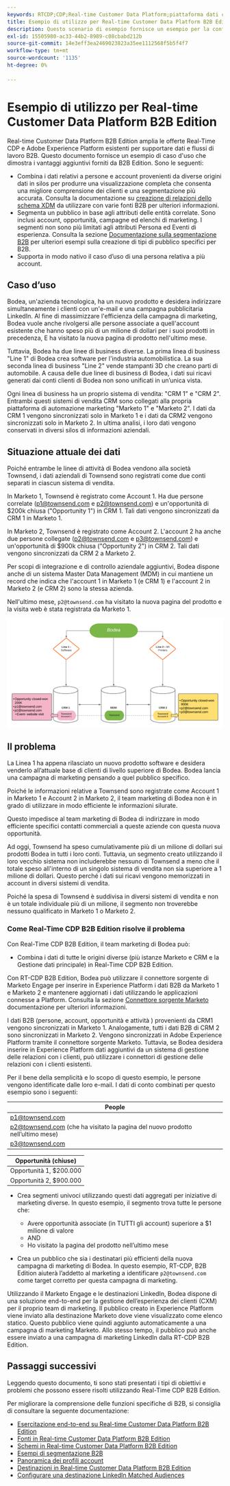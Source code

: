 ```yaml
---
keywords: RTCDP;CDP;Real-time Customer Data Platform;piattaforma dati cliente in tempo reale;cdp in tempo reale;cdp;rtcdp
title: Esempio di utilizzo per Real-time Customer Data Platform B2B Edition
description: Questo scenario di esempio fornisce un esempio per la configurazione dell’implementazione di Adobe Real-time Customer Data Platform B2B Edition.
exl-id: 15505980-ac33-44b2-8989-c08cbabd212b
source-git-commit: 14e3eff3ea2469023823a35ee1112568f5b5f4f7
workflow-type: tm+mt
source-wordcount: '1135'
ht-degree: 0%

---
```


# Esempio di utilizzo per Real-time Customer Data Platform B2B Edition

Real-time Customer Data Platform B2B Edition amplia le offerte Real-Time CDP e Adobe Experience Platform esistenti per supportare dati e flussi di lavoro B2B. Questo documento fornisce un esempio di caso d&#39;uso che dimostra i vantaggi aggiuntivi forniti da B2B Edition. Sono le seguenti:

- Combina i dati relativi a persone e account provenienti da diverse origini dati in silos per produrre una visualizzazione completa che consenta una migliore comprensione dei clienti e una segmentazione più accurata. Consulta la documentazione su [creazione di relazioni dello schema XDM](./schemas/b2b.md) da utilizzare con varie fonti B2B per ulteriori informazioni.
- Segmenta un pubblico in base agli attributi delle entità correlate. Sono inclusi account, opportunità, campagne ed elenchi di marketing. I segmenti non sono più limitati agli attributi Persona ed Eventi di esperienza. Consulta la sezione [Documentazione sulla segmentazione B2B](./segmentation/b2b.md) per ulteriori esempi sulla creazione di tipi di pubblico specifici per B2B.
- Supporta in modo nativo il caso d’uso di una persona relativa a più account.

## Caso d’uso

Bodea, un&#39;azienda tecnologica, ha un nuovo prodotto e desidera indirizzare simultaneamente i clienti con un&#39;e-mail e una campagna pubblicitaria LinkedIn. Al fine di massimizzare l&#39;efficienza della campagna di marketing, Bodea vuole anche rivolgersi alle persone associate a quell&#39;account esistente che hanno speso più di un milione di dollari per i suoi prodotti in precedenza, E ha visitato la nuova pagina di prodotto nell&#39;ultimo mese.

Tuttavia, Bodea ha due linee di business diverse. La prima linea di business &quot;Line 1&quot; di Bodea crea software per l&#39;industria automobilistica. La sua seconda linea di business &quot;Line 2&quot; vende stampanti 3D che creano parti di automobile. A causa delle due linee di business di Bodea, i dati sui ricavi generati dai conti clienti di Bodea non sono unificati in un’unica vista.

Ogni linea di business ha un proprio sistema di vendita: &quot;CRM 1&quot; e &quot;CRM 2&quot;. Entrambi questi sistemi di vendita CRM sono collegati alla propria piattaforma di automazione marketing &quot;Marketo 1&quot; e &quot;Marketo 2&quot;. I dati da CRM 1 vengono sincronizzati solo in Marketo 1 e i dati da CRM2 vengono sincronizzati solo in Marketo 2. In ultima analisi, i loro dati vengono conservati in diversi silos di informazioni aziendali.

## Situazione attuale dei dati

Poiché entrambe le linee di attività di Bodea vendono alla società Townsend, i dati aziendali di Townsend sono registrati come due conti separati in ciascun sistema di vendita.

In Marketo 1, Townsend è registrato come Account 1. Ha due persone correlate (p1@townsend.com e p2@townsend.com) e un&#39;opportunità di $200k chiusa (&quot;Opportunity 1&quot;) in CRM 1. Tali dati vengono sincronizzati da CRM 1 in Marketo 1.

In Marketo 2, Townsend è registrato come Account 2. L&#39;account 2 ha anche due persone collegate (p2@townsend.com e p3@townsend.com) e un&#39;opportunità di $900k chiusa (&quot;Opportunity 2&quot;) in CRM 2. Tali dati vengono sincronizzati da CRM 2 a Marketo 2.

Per scopi di integrazione e di controllo aziendale aggiuntivi, Bodea dispone anche di un sistema Master Data Management (MDM) in cui mantiene un record che indica che l&#39;account 1 in Marketo 1 (e CRM 1) e l&#39;account 2 in Marketo 2 (e CRM 2) sono la stessa azienda.

Nell&#39;ultimo mese, `p2@townsend.com` ha visitato la nuova pagina del prodotto e la visita web è stata registrata da Marketo 1.

![diagramma informazioni account](./assets/account-info.png)

## Il problema

La Linea 1 ha appena rilasciato un nuovo prodotto software e desidera venderlo all’attuale base di clienti di livello superiore di Bodea. Bodea lancia una campagna di marketing pensando a quel pubblico specifico.

Poiché le informazioni relative a Townsend sono registrate come Account 1 in Marketo 1 e Account 2 in Marketo 2, il team marketing di Bodea non è in grado di utilizzare in modo efficiente le informazioni silurate.

Questo impedisce al team marketing di Bodea di indirizzare in modo efficiente specifici contatti commerciali a queste aziende con questa nuova opportunità.

Ad oggi, Townsend ha speso cumulativamente più di un milione di dollari sui prodotti Bodea in tutti i loro conti. Tuttavia, un segmento creato utilizzando il loro vecchio sistema non includerebbe nessuno di Townsend a meno che il totale speso all&#39;interno di un singolo sistema di vendita non sia superiore a 1 milione di dollari. Questo perché i dati sui ricavi vengono memorizzati in account in diversi sistemi di vendita.

Poiché la spesa di Townsend è suddivisa in diversi sistemi di vendita e non è un totale individuale più di un milione, il segmento non troverebbe nessuno qualificato in Marketo 1 o Marketo 2.

### Come Real-Time CDP B2B Edition risolve il problema

Con Real-Time CDP B2B Edition, il team marketing di Bodea può:

- Combina i dati di tutte le origini diverse (più istanze Marketo e CRM e la Gestione dati principale) in Real-Time CDP B2B Edition.

Con RT-CDP B2B Edition, Bodea può utilizzare il connettore sorgente di Marketo Engage per inserire in Experience Platform i dati B2B da Marketo 1 e Marketo 2 e mantenere aggiornati i dati utilizzando le applicazioni connesse a Platform. Consulta la sezione [Connettore sorgente Marketo](../sources/connectors/adobe-applications/marketo/marketo.md) documentazione per ulteriori informazioni.

I dati B2B (persone, account, opportunità e attività ) provenienti da CRM1 vengono sincronizzati in Marketo 1. Analogamente, tutti i dati B2B di CRM 2 sono sincronizzati in Marketo 2. Vengono sincronizzati in Adobe Experience Platform tramite il connettore sorgente Marketo. Tuttavia, se Bodea desidera inserire in Experience Platform dati aggiuntivi da un sistema di gestione delle relazioni con i clienti, può utilizzare i connettori di gestione delle relazioni con i clienti esistenti.

Per il bene della semplicità e lo scopo di questo esempio, le persone vengono identificate dalle loro e-mail. I dati di conto combinati per questo esempio sono i seguenti:

| People |
|---|
| p1@townsend.com |
| p2@townsend.com (che ha visitato la pagina del nuovo prodotto nell’ultimo mese) |
| p3@townsend.com |

| Opportunità (chiuse) |
|---|
| Opportunità 1, $200.000 |
| Opportunità 2, $900.000 |

- Crea segmenti univoci utilizzando questi dati aggregati per iniziative di marketing diverse. In questo esempio, il segmento trova tutte le persone che:

   - Avere opportunità associate (in TUTTI gli account) superiore a $1 milione di valore
   - AND
   - Ho visitato la pagina del prodotto nell’ultimo mese

- Crea un pubblico che sia i destinatari più efficienti della nuova campagna di marketing di Bodea. In questo esempio, RT-CDP, B2B Edition aiuterà l’addetto al marketing a identificare `p2@townsend.com` come target corretto per questa campagna di marketing.

Utilizzando il Marketo Engage e le destinazioni LinkedIn, Bodea dispone di una soluzione end-to-end per la gestione dell’esperienza dei clienti (CXM) per il proprio team di marketing. Il pubblico creato in Experience Platform viene inviato alla destinazione Marketo dove viene visualizzato come elenco statico. Questo pubblico viene quindi aggiunto automaticamente a una campagna di marketing Marketo. Allo stesso tempo, il pubblico può anche essere inviato a una campagna di marketing LinkedIn dalla RT-CDP B2B Edition.

## Passaggi successivi

Leggendo questo documento, ti sono stati presentati i tipi di obiettivi e problemi che possono essere risolti utilizzando Real-Time CDP B2B Edition.

Per migliorare la comprensione delle funzioni specifiche di B2B, si consiglia di consultare la seguente documentazione:

- [Esercitazione end-to-end su Real-time Customer Data Platform B2B Edition](./b2b-tutorial.md)
- [Fonti in Real-time Customer Data Platform B2B Edition](./sources/b2b.md)
- [Schemi in Real-time Customer Data Platform B2B Edition](./schemas/b2b.md)
- [Esempi di segmentazione B2B](./segmentation/b2b.md)
- [Panoramica dei profili account](./accounts/account-profile-overview.md)
- [Destinazioni in Real-time Customer Data Platform B2B Edition](./destinations/b2b.md)
- [Configurare una destinazione LinkedIn Matched Audiences](../destinations/catalog/social/linkedin.md)
